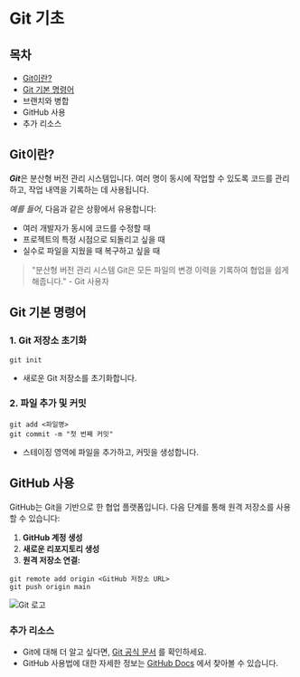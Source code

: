 # Git 기초


## 목차

- [Git이란?](#git이란)
- [Git 기본 명령어](#git-기본-명령어)
- 브랜치와 병합
- GitHub 사용
- 추가 리소스



## Git이란?


***Git***은 분산형 버전 관리 시스템입니다. 여러 명이 동시에 작업할 수 있도록 코드를 관리하고, 작업 내역을 기록하는 데 사용됩니다.

*예를 들어*, 다음과 같은 상황에서 유용합니다:

- 여러 개발자가 동시에 코드를 수정할 때
- 프로젝트의 특정 시점으로 되돌리고 싶을 때
- 실수로 파일을 지웠을 때 복구하고 싶을 때

> "분산형 버전 관리 시스템 Git은 모든 파일의 변경 이력을 기록하여 협업을 쉽게 해줍니다." - Git 사용자


## Git 기본 명령어


### 1. Git 저장소 초기화

```git init```

- 새로운 Git 저장소를 초기화합니다.

### 2. 파일 추가 및 커밋

```
git add <파일명>
git commit -m "첫 번째 커밋"
```
- 스테이징 영역에 파일을 추가하고, 커밋을 생성합니다.


## GitHub 사용



GitHub는 Git을 기반으로 한 협업 플랫폼입니다. 다음 단계를 통해 원격 저장소를 사용할 수 있습니다:

1. **GitHub 계정 생성**
2. **새로운 리포지토리 생성**
3. **원격 저장소 연결:**

```
git remote add origin <GitHub 저장소 URL>
git push origin main
```

![Git 로고](https://git-scm.com/images/logos/downloads/Git-Logo-2Color.png)


### 추가 리소스



- Git에 대해 더 알고 싶다면, [Git 공식 문서](https://git-scm.com/doc) 를 확인하세요.
- GitHub 사용법에 대한 자세한 정보는 [GitHub Docs](https://docs.github.com/en) 에서 찾아볼 수 있습니다.